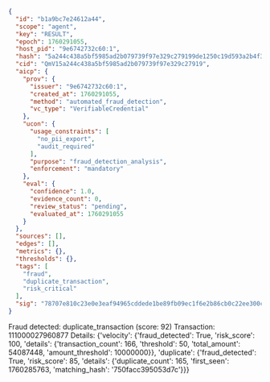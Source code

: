 ```json
{
  "id": "b1a9bc7e24612a44",
  "scope": "agent",
  "key": "RESULT",
  "epoch": 1760291055,
  "host_pid": "9e6742732c60:1",
  "hash": "5a244c438a5bf5985ad2b079739f97e329c279199de1250c19d593a2b4f3b7c0",
  "cid": "QmV15a244c438a5bf5985ad2b079739f97e329c27919",
  "aicp": {
    "prov": {
      "issuer": "9e6742732c60:1",
      "created_at": 1760291055,
      "method": "automated_fraud_detection",
      "vc_type": "VerifiableCredential"
    },
    "ucon": {
      "usage_constraints": [
        "no_pii_export",
        "audit_required"
      ],
      "purpose": "fraud_detection_analysis",
      "enforcement": "mandatory"
    },
    "eval": {
      "confidence": 1.0,
      "evidence_count": 0,
      "review_status": "pending",
      "evaluated_at": 1760291055
    }
  },
  "sources": [],
  "edges": [],
  "metrics": {},
  "thresholds": {},
  "tags": [
    "fraud",
    "duplicate_transaction",
    "risk_critical"
  ],
  "sig": "78707e810c23e0e3eaf94965cddede1be89fb09ec1f6e2b86cb0c22ee300c32f"
}
```

Fraud detected: duplicate_transaction (score: 92)
Transaction: 111000027960877
Details: {'velocity': {'fraud_detected': True, 'risk_score': 100, 'details': {'transaction_count': 166, 'threshold': 50, 'total_amount': 54087448, 'amount_threshold': 10000000}}, 'duplicate': {'fraud_detected': True, 'risk_score': 85, 'details': {'duplicate_count': 165, 'first_seen': 1760285763, 'matching_hash': '750facc395053d7c'}}}